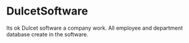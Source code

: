 # DulcetSoftware
Its ok
Dulcet software a company work. All employee and department database create in the software.
